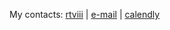 My contacts: [rtviii](https://t.me/rtviii) | [e-mail](mailto:rtkushner@gmail.com) | [calendly](https://calendly.com/rxz/) 
